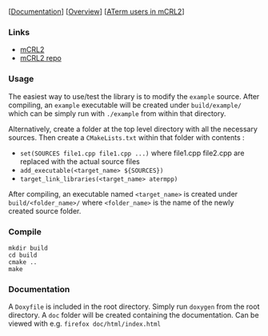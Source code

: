 [[Documentation](https://gkarlos.github.io/ATermLib/doc)]
[[Overview](https://gkarlos.github.io/ATermLib/overview)]
[[ATerm users in mCRL2](https://gkarlos.github.io/ATermLib/overview#aterm-users)]


### Links
- [mCRL2](https://www.mcrl2.org/web/user_manual/index.html)
- [mCRL2 repo](https://github.com/mlaveaux/mCRL2)


### Usage

The easiest way to use/test the library is to modify the `example` source. After
compiling, an `example` executable will be created under `build/example/` which
can be simply run with `./example` from within that directory.

Alternatively, create a folder at the top level directory with all the necessary sources.
Then create a `CMakeLists.txt` within that folder with contents :

- `set(SOURCES file1.cpp file1.cpp ...)` where file1.cpp file2.cpp are replaced with the actual source files
- `add_executable(<target_name> ${SOURCES})`
- `target_link_libraries(<target_name> atermpp)`

After compiling, an executable named `<target_name>` is created under `build/<folder_name>/`
where `<folder_name>` is the name of the newly created source folder.

### Compile

```
mkdir build
cd build
cmake ..
make
```

### Documentation

A `Doxyfile` is included in the root directory. Simply run `doxygen` from the root
directory. A `doc` folder will be created containing the documentation. Can be viewed
with e.g. `firefox doc/html/index.html`
